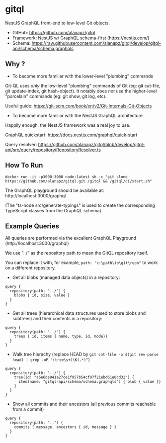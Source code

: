 # gitql

NestJS GraphQL front-end to low-level Git objects.

- GitHub: https://github.com/alanapz/gitql
- Framework: NestJS w/ GraphQL schema-first (https://nestjs.com/)
- Schema: https://raw.githubusercontent.com/alanapz/gitql/develop/gitql-api/schema/schema.graphqls

## Why ?

- To become more familiar with the lower-level "plumbing" commands

Git-QL uses _only_ the low-level "plumbing" commands of Git (eg: git cat-file, git update-index, git hash-object).
It notably does _not_ use the higher-level "porcelain" commands (eg: git show, git log, etc).

Useful guide: https://git-scm.com/book/en/v2/Git-Internals-Git-Objects

- To become more familiar with the NestJS GraphQL architecture

Happily enough, the NestJS framework was a real joy to use.

GraphQL quickstart: https://docs.nestjs.com/graphql/quick-start

Query resolver: https://github.com/alanapz/gitql/blob/develop/gitql-api/src/query/repository/RepositoryResolver.ts

## How To Run

```
docker run -it -p3000:3000 node:latest sh -c "git clone https://github.com/alanapz/gitql.git /gitql && /gitql/ci/start.sh"
```

The GraphQL playground should be available at: http://localhost:3000/graphql

(The "ts-node src/generate-typings" is used to create the corresponding TypeScript classes from the GraphQL schema)

## Example Queries

All queries are performed via the excellent GraphQL Playground (http://localhost:3000/graphql)

We use "../" as the repository path to mean the GitQL repository itself.

You can replace it with, for example, `path: "c:\path\to\git\repo"` to work on a different repository.

- Get all blobs (managed data objects) in a repository:

```
query {
  repository(path: "../") {
    blobs { id, size, value }
  }
}
```

- Get all trees (hierarchical data structures used to store blobs and subtrees) and their contents in a repository:

```
query {
  repository(path: "../") {
    trees { id, items { name, type, id, mode}}
  }
}
```

- Walk tree hierachy (replace HEAD by `git cat-file -p $(git rev-parse head) | grep -oP "(tree\s+)\K(.*)"`)

```
query {
  repository(path: "../") {
    tree(id: "a6e6de841a27ce1f957b54cf07f21ebd61e8cd32") {
      item(name: "gitql-api/schema/schema.graphqls") { blob { value }} 
    }
  }
}
```

- Show all commits and their ancestors (all previous commits reachable from a commit)

```
query {
  repository(path: "..") {
    commits { message, ancestors { id, message } }
  }
}
```